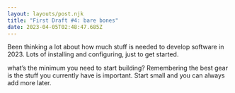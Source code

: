 ```yaml
---
layout: layouts/post.njk
title: "First Draft #4: bare bones"
date: 2023-04-05T02:48:47.685Z
---
```

Been thinking a lot about how much stuff is needed to develop software in 2023. Lots of installing and configuring, just to get started.

what’s the minimum you need to start building? Remembering the best gear is the stuff you currently have is important. Start small and you can always add more later.